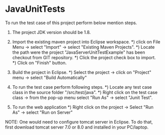 # JavaUnitTests

To run the test case of this project perform below mention steps.

1) The project JDK version should be 1.8. 

2) Import the existing maven project into Eclipse workspace.
	*) click on File Menu -> select "Import" -> select "Existing Maven Projects".
	*) Locate the path were the project "JavaServerUnitTestExample" has been checkout from GIT repository.
	*) Click the project check box to import.
	*) Click on "Finish" button.
	
3) Build the project in Eclipse.
    *) Select the project -> click on "Project" menu -> select "Build Automatically"

4) To run the test case perform following steps.
	*) Locate any test case class in the source folder "/src/test/java".
	*) Right click on the test case class -> from the pop-up menu select "Run As" -> select "Junit Test".
	

5) To run the web application
    *) Right click on the project -> Select "Run As" -> select "Run on Server"
    
NOTE: One would need to configure tomcat server in Eclipse. To do that, first download tomcat server 7.0 or 8.0 and installed in your PC/laptop.
